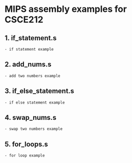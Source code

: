 # MIPS assembly examples for CSCE212
## 1. if_statement.s
    - if statement example
## 2. add_nums.s
    - add two numbers example
## 3. if_else_statement.s
    - if else statement example
## 4. swap_nums.s
    - swap two numbers example
## 5. for_loops.s
    - for loop example